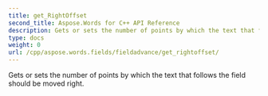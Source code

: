 ```yaml
---
title: get_RightOffset
second_title: Aspose.Words for C++ API Reference
description: Gets or sets the number of points by which the text that follows the field should be moved right. 
type: docs
weight: 0
url: /cpp/aspose.words.fields/fieldadvance/get_rightoffset/
---
```


Gets or sets the number of points by which the text that follows the field should be moved right. 

